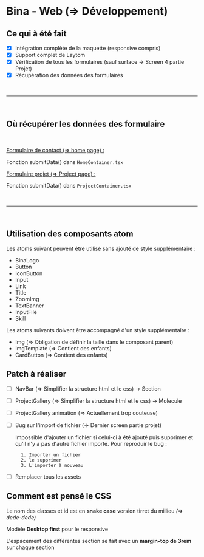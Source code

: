 # Bina - Web (=> Développement)

## Ce qui à été fait

- [x] Intégration complète de la maquette (responsive compris)
- [x] Support complet de Laytom
- [x] Vérification de tous les formulaires (sauf surface -> Screen 4 partie Projet)
- [x] Récupération des données des formulaires

<br>

---

<br>

## Où récupérer les données des formulaire

<br>

<u>Formulaire de contact (=> home page) :</u>

Fonction submitData() dans `HomeContainer.tsx`


<u>Formulaire projet (=> Project page) :</u>

Fonction submitData() dans `ProjectContainer.tsx`

<br>

---

<br>

## Utilisation des composants atom

Les atoms suivant peuvent être utilisé sans ajouté de style supplémentaire :

- BinaLogo
- Button
- IconButton
- Input
- Link
- Title
- ZoomImg
- TextBanner
- InputFile
- Skill

Les atoms suivants doivent être accompagné d'un style supplémentaire :

- Img (=> Obligation de définir la taille dans le composant parent)
- ImgTemplate (=> Contient des enfants)
- CardButton (=> Contient des enfants)


## Patch à réaliser

- [ ] NavBar (=> Simplifier la structure html et le css) -> Section
- [ ] ProjectGallery (=> Simplifier la structure html et le css) -> Molecule
- [ ] ProjectGallery animation (=> Actuellement trop couteuse)
- [ ] Bug sur l'import de fichier (=> Dernier screen partie projet)
    
    Impossible d'ajouter un fichier si celui-ci à été ajouté puis supprimer et qu'il n'y a pas d'autre fichier importé.
    Pour reproduir le bug :
    
        1. Importer un fichier
        2. le supprimer
        3. L'importer à nouveau
        
- [ ] Remplacer tous les assets


## Comment est pensé le CSS

Le nom des classes et id est en **snake case** version tirret du millieu _(=> dede-dede)_

Modèle **Desktop first** pour le responsive

L'espacement des différentes section se fait avec un **margin-top de 3rem** sur chaque section
